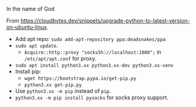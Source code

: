 In the name of God

From https://cloudbytes.dev/snippets/upgrade-python-to-latest-version-on-ubuntu-linux.

- Add apt repo: `sudo add-apt-repository ppa:deadsnakes/ppa`
- `sudo apt update`.
  - `Acquire::http::proxy "socks5h://localhost:1080";` in `/etc/apt/apt.conf` for proxy.
- `sudo apt install python3.xx python3.xx-dev python3.xx-venv`
- Install pip:
  - `wget https://bootstrap.pypa.io/get-pip.py`
  - `python3.xx get-pip.py`
- Use `python3.xx -m pip` instead of `pip`.
- `python3.xx -m pip install pysocks` for socks proxy support.
